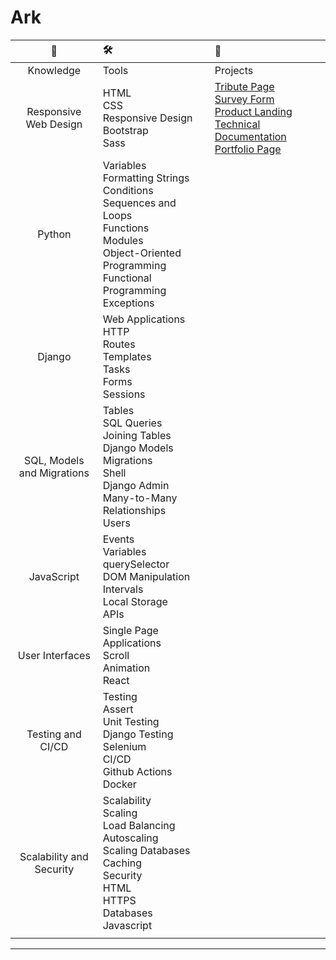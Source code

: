 Ark   
===

| :scroll: | 🛠 | :rocket: |
| :---: | :--- | :--- |
| Knowledge | Tools | Projects |
| Responsive Web Design | HTML<br>CSS<br>Responsive Design<br>Bootstrap<br>Sass | [Tribute Page](https://curiousgarlic.github.io/tribute/ "Tribute to Maya Angelou") <br> [Survey Form](https://curiousgarlic.github.io/survey/ "Dream Vacation survey form") <br> [Product Landing](https://curiousgarlic.github.io/product-landing/ "The best that Apple has to offer") <br> [Technical Documentation](https://curiousgarlic.github.io/tech-doc/ "Technical documentation for Life") <br> [Portfolio Page](https://curiousgarlic.github.io/portfolio-page/ "A portfolio page") |
| Python | Variables <br> Formatting Strings <br> Conditions <br> Sequences and Loops <br> Functions <br> Modules <br> Object-Oriented Programming <br> Functional Programming <br> Exceptions |  |
| Django | Web Applications<br>HTTP<br>Routes<br>Templates<br>Tasks<br>Forms<br>Sessions |  |
| SQL, Models and Migrations | Tables<br>SQL Queries<br>Joining Tables<br>Django Models<br>Migrations<br>Shell<br>Django Admin<br>Many-to-Many Relationships<br>Users |  |
| JavaScript | Events<br>Variables<br>querySelector<br>DOM Manipulation<br>Intervals<br>Local Storage<br>APIs |  |
| User Interfaces | Single Page Applications<br>Scroll<br>Animation<br>React |  |
| Testing and CI/CD | Testing<br>Assert<br>Unit Testing<br>Django Testing<br>Selenium<br>CI/CD<br>Github Actions<br>Docker |  |
| Scalability and Security | Scalability<br>Scaling<br>Load Balancing<br>Autoscaling<br>Scaling Databases<br>Caching<br>Security<br>HTML<br>HTTPS<br>Databases<br>Javascript |  |
| <img width=200/> | <img width=300/>   | <img width=300/>   |

---

